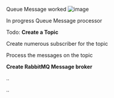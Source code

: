 Queue Message worked 
![image](https://github.com/user-attachments/assets/5581d00a-dd14-44ee-b4cb-2c13143af447)

In progress
Queue Message processor


Todo:
**Create a Topic**

Create numerous subscriber for the topic

Process the messages on the topic

**Create RabbitMQ Message broker**

..

..
